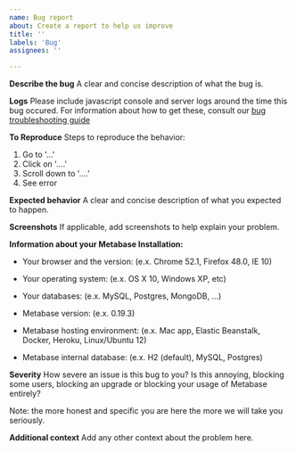 ```yaml
---
name: Bug report
about: Create a report to help us improve
title: ''
labels: 'Bug'
assignees: ''

---
```


**Describe the bug**
A clear and concise description of what the bug is.

**Logs**
Please include javascript console and server logs around the time this bug occured. For information about how to get these, consult our [bug troubleshooting guide](https://metabase.com/docs/latest/troubleshooting-guide/bugs.html)

**To Reproduce**
Steps to reproduce the behavior:
1. Go to '...'
2. Click on '....'
3. Scroll down to '....'
4. See error

**Expected behavior**
A clear and concise description of what you expected to happen.

**Screenshots**
If applicable, add screenshots to help explain your problem.

**Information about your Metabase Installation:**
- Your browser and the version: (e.x. Chrome 52.1, Firefox 48.0, IE 10)

- Your operating system: (e.x. OS X 10, Windows XP, etc)

- Your databases: (e.x. MySQL, Postgres, MongoDB, …)

- Metabase version: (e.x. 0.19.3)

- Metabase hosting environment: (e.x. Mac app, Elastic Beanstalk, Docker, Heroku, Linux/Ubuntu 12)

- Metabase internal database: (e.x. H2 (default), MySQL, Postgres)

**Severity**
How severe an issue is this bug to you? Is this annoying, blocking some users, blocking an upgrade or blocking your usage of Metabase entirely?

Note: the more honest and specific you are here the more we will take you seriously. 

**Additional context**
Add any other context about the problem here.
